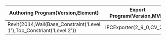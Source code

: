 |Authoring Program(Version,Element)|Export Program(Version,MVD)|Import Program(Version,MVD)|Data Translation|Notes...............................................|                   
| --- | --- | --- | ------------------- | -------------- |
|Revit(2014,Wall(Base_Constraint('Level 1'),Top_Constriant('Level 2'))|IFCExporter(2_9_0,CV_2_0)|VectorWorks(2014,Default)|No|No longer a VW's wall object--is an 'IFC entity'